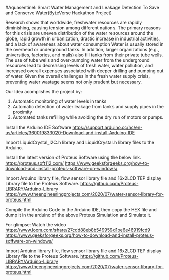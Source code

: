 #Aquasentinel: Smart Water Management and Leakage Detection
To Save and Conserve Water(ByteVerse Hackathon Project)

Research shows that worldwide, freshwater resources are rapidly diminishing, causing tension among different nations. 
The primary reasons for this crisis are 
uneven distribution of the water resources around the globe, 
rapid growth in urbanization, 
drastic increase in industrial activities, and 
a lack of awareness about water consumption
Water is usually stored in the overhead or underground tanks. In addition, larger organizations (e.g., universities, factories, and malls) also fill tanks from their private tube wells. 
The use of tube wells and over-pumping water from the underground resources lead to decreasing levels of fresh water, water pollution, and increased overall expenses associated with deeper drilling and pumping out of water.
Given the overall challenges in the fresh water supply crisis, preventing water wastage seems not only prudent but necessary.

Our Idea acomplishes the project by:
1) Automatic monitoring of water levels in tanks
2) Automatic detection of water leakage from tanks and supply pipes in the proximity
3) Automated tanks refilling while avoiding the dry run of motors or pumps.


Install the Arduino IDE Software
https://support.arduino.cc/hc/en-us/articles/360019833020-Download-and-install-Arduino-IDE

Import LiquidCrystal_I2C.h library and LiquidCrystal.h library files to the Arduino.

Install the latest version of Proteus Software using the below link.
https://proteus.soft112.com/
https://www.geeksforgeeks.org/how-to-download-and-install-proteus-software-on-windows/

Import Arduino library file, flow sensor library file and 16x2LCD TEP display Library file to the Proteus Software.
https://github.com/Proteus-LIBRARY/Arduino-Library
https://www.theengineeringprojects.com/2020/07/water-sensor-library-for-proteus.html

Compile the Arduino Code in the Arduino IDE, then copy the HEX file and dump it in the arduino of the above Proteus Simulation and Simulate it.

For glimpse: Watch the video https://www.loom.com/share/27cdd88eb8b549959d1be6e46919fcd9
https://www.geeksforgeeks.org/how-to-download-and-install-proteus-software-on-windows/

Import Arduino library file, flow sensor library file and 16x2LCD TEP display Library file to the Proteus Software.
https://github.com/Proteus-LIBRARY/Arduino-Library
https://www.theengineeringprojects.com/2020/07/water-sensor-library-for-proteus.html
